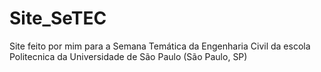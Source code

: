 # Site_SeTEC
Site feito por mim para a Semana Temática da Engenharia Civil da escola Politecnica da Universidade de São Paulo (São Paulo, SP)
